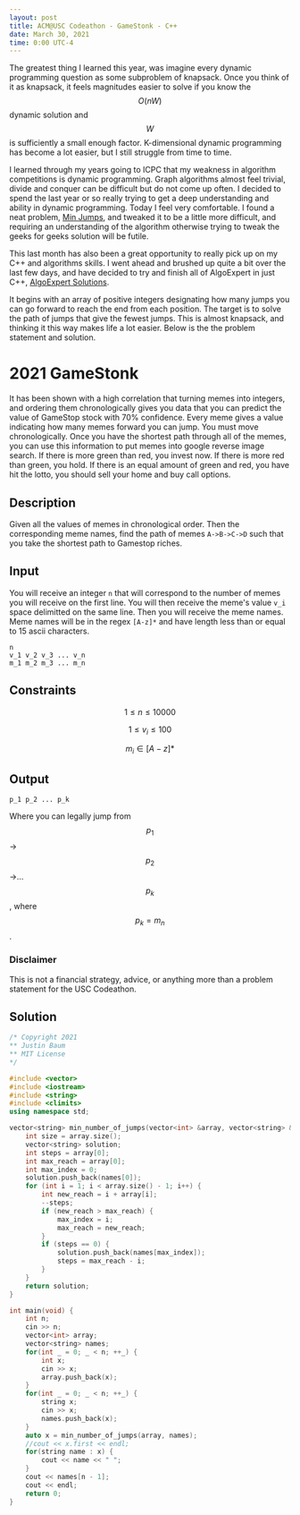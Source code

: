 ```yaml
---
layout: post
title: ACM@USC Codeathon - GameStonk - C++
date: March 30, 2021
time: 0:00 UTC-4
---
```


The greatest thing I learned this year, was imagine every dynamic programming question as some subproblem of knapsack. Once you think of it as knapsack, it feels magnitudes easier to solve if you know the $$O(nW)$$ dynamic solution and $$W$$ is sufficiently a small enough factor. K-dimensional dynamic programming has become a lot easier, but I still struggle from time to time.

I learned through my years going to ICPC that my weakness in algorithm competitions is dynamic programming. Graph algorithms almost feel trivial, divide and conquer can be difficult but do not come up often. I decided to spend the last year or so really trying to get a deep understanding and ability in dynamic programming. Today I feel very comfortable. I found a neat problem, [Min Jumps](https://www.geeksforgeeks.org/minimum-number-of-jumps-to-reach-end-of-a-given-array/), and tweaked it to be a little more difficult, and requiring an understanding of the algorithm otherwise trying to tweak the geeks for geeks solution will be futile.

This last month has also been a great opportunity to really pick up on my C++ and algorithms skills. I went ahead and brushed up quite a bit over the last few days, and have decided to try and finish all of AlgoExpert in just C++, [AlgoExpert Solutions](https://github.com/justinba1010/AlgoExpert-Practice).

It begins with an array of positive integers designating how many jumps you can go forward to reach the end from each position. The target is to solve the path of jumps that give the fewest jumps. This is almost knapsack, and thinking it this way makes life a lot easier. Below is the the problem statement and solution.


# 2021 GameStonk

It has been shown with a high correlation that turning memes into integers, and ordering them chronologically gives you data that you can predict the value of GameStop stock with 70% confidence. Every meme gives a value indicating how many memes forward you can jump. You must move chronologically. Once you have the shortest path through all of the memes, you can use this information to put memes into google reverse image search. If there is more green than red, you invest now. If there is more red than green, you hold. If there is an equal amount of green and red, you have hit the lotto, you should sell your home and buy call options.

## Description

Given all the values of memes in chronological order. Then the corresponding meme names, find the path of memes `A->B->C->D` such that you take the shortest path to Gamestop riches.

## Input
 
You will receive an integer `n` that will correspond to the number of memes you will receive on the first line. You will then receive the meme's value `v_i` space delimitted on the same line. Then you will receive the meme names. Meme names will be in the regex `[A-z]*` and have length less than or equal to 15 ascii characters.

```
n
v_1 v_2 v_3 ... v_n
m_1 m_2 m_3 ... m_n
```

## Constraints

$$1 \leq n \leq 10000$$

$$1 \leq v_i \leq 100$$

$$m_i \in [A-z]*$$

## Output

```
p_1 p_2 ... p_k
```

Where you can legally jump from $$p_1$$->$$p_2$$->...$$p_k$$, where $$p_k = m_n$$.


### Disclaimer

This is not a financial strategy, advice, or anything more than a problem statement for the USC Codeathon.

## Solution


```c++
/* Copyright 2021
** Justin Baum
** MIT License
*/

#include <vector>
#include <iostream>
#include <string>
#include <climits>
using namespace std;

vector<string> min_number_of_jumps(vector<int> &array, vector<string> &names) {
    int size = array.size();
    vector<string> solution;
    int steps = array[0];
    int max_reach = array[0];
    int max_index = 0;
    solution.push_back(names[0]);
    for (int i = 1; i < array.size() - 1; i++) {
        int new_reach = i + array[i];
        --steps;
        if (new_reach > max_reach) {
            max_index = i;
            max_reach = new_reach;
        }
        if (steps == 0) {
            solution.push_back(names[max_index]);
            steps = max_reach - i;
        }
    }
    return solution;
}

int main(void) {
    int n;
    cin >> n;
    vector<int> array;
    vector<string> names;
    for(int _ = 0; _ < n; ++_) {
        int x;
        cin >> x;
        array.push_back(x);
    }
    for(int _ = 0; _ < n; ++_) {
        string x;
        cin >> x;
        names.push_back(x);
    }
    auto x = min_number_of_jumps(array, names);
    //cout << x.first << endl;
    for(string name : x) {
        cout << name << " ";
    }
    cout << names[n - 1];
    cout << endl;
    return 0;
}
```
